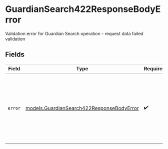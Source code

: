 # GuardianSearch422ResponseBodyError

Validation error for Guardian Search operation - request data failed validation


## Fields

| Field                                                                                                                                               | Type                                                                                                                                                | Required                                                                                                                                            | Description                                                                                                                                         | Example                                                                                                                                             |
| --------------------------------------------------------------------------------------------------------------------------------------------------- | --------------------------------------------------------------------------------------------------------------------------------------------------- | --------------------------------------------------------------------------------------------------------------------------------------------------- | --------------------------------------------------------------------------------------------------------------------------------------------------- | --------------------------------------------------------------------------------------------------------------------------------------------------- |
| `error`                                                                                                                                             | [models.GuardianSearch422ResponseBodyError](../models/guardiansearch422responsebodyerror.md)                                                        | :heavy_check_mark:                                                                                                                                  | N/A                                                                                                                                                 | {<br/>"code": "UnprocessableEntity",<br/>"message": "Validation failed for Guardian Search endpoint",<br/>"requestID": "550e8400-e29b-41d4-a716-446655440000"<br/>} |